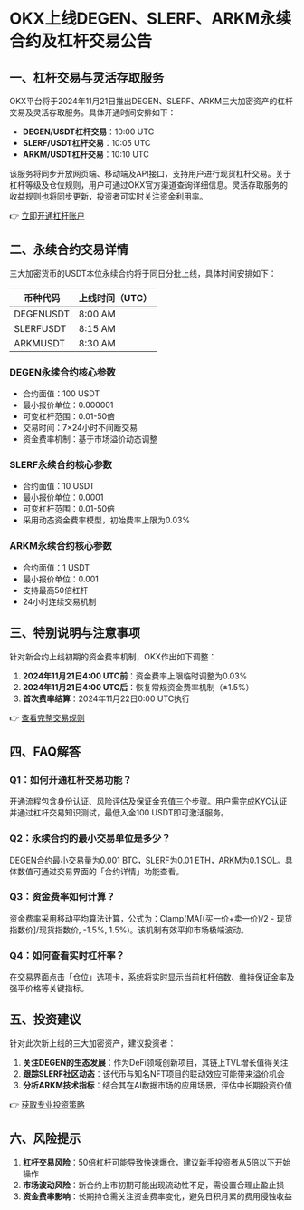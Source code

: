 # OKX上线DEGEN、SLERF、ARKM永续合约及杠杆交易公告

## 一、杠杆交易与灵活存取服务

OKX平台将于2024年11月21日推出DEGEN、SLERF、ARKM三大加密资产的杠杆交易及灵活存取服务。具体开通时间安排如下：

- **DEGEN/USDT杠杆交易**：10:00 UTC
- **SLERF/USDT杠杆交易**：10:05 UTC
- **ARKM/USDT杠杆交易**：10:10 UTC

该服务将同步开放网页端、移动端及API接口，支持用户进行现货杠杆交易。关于杠杆等级及仓位规则，用户可通过OKX官方渠道查询详细信息。灵活存取服务的收益规则也将同步更新，投资者可实时关注资金利用率。

👉 [立即开通杠杆账户](https://bit.ly/okx_welcome)

## 二、永续合约交易详情

三大加密货币的USDT本位永续合约将于同日分批上线，具体时间安排如下：

| 币种代码 | 上线时间（UTC） |
|----------|----------------|
| DEGENUSDT | 8:00 AM |
| SLERFUSDT | 8:15 AM |
| ARKMUSDT | 8:30 AM |

### DEGEN永续合约核心参数
- 合约面值：100 USDT
- 最小报价单位：0.000001
- 可变杠杆范围：0.01-50倍
- 交易时间：7×24小时不间断交易
- 资金费率机制：基于市场溢价动态调整

### SLERF永续合约核心参数
- 合约面值：10 USDT
- 最小报价单位：0.0001
- 可变杠杆范围：0.01-50倍
- 采用动态资金费率模型，初始费率上限为0.03%

### ARKM永续合约核心参数
- 合约面值：1 USDT
- 最小报价单位：0.001
- 支持最高50倍杠杆
- 24小时连续交易机制

## 三、特别说明与注意事项

针对新合约上线初期的资金费率机制，OKX作出如下调整：
1. **2024年11月21日4:00 UTC前**：资金费率上限临时调整为0.03%
2. **2024年11月21日4:00 UTC后**：恢复常规资金费率机制（±1.5%）
3. **首次费率结算**：2024年11月22日0:00 UTC执行

👉 [查看完整交易规则](https://bit.ly/okx_welcome)

## 四、FAQ解答

### Q1：如何开通杠杆交易功能？
开通流程包含身份认证、风险评估及保证金充值三个步骤。用户需完成KYC认证并通过杠杆交易知识测试，最低入金100 USDT即可激活服务。

### Q2：永续合约的最小交易单位是多少？
DEGEN合约最小交易量为0.001 BTC，SLERF为0.01 ETH，ARKM为0.1 SOL。具体数值可通过交易界面的「合约详情」功能查看。

### Q3：资金费率如何计算？
资金费率采用移动平均算法计算，公式为：Clamp(MA[(买一价+卖一价)/2 - 现货指数价]/现货指数价, -1.5%, 1.5%)。该机制有效平抑市场极端波动。

### Q4：如何查看实时杠杆率？
在交易界面点击「仓位」选项卡，系统将实时显示当前杠杆倍数、维持保证金率及强平价格等关键指标。

## 五、投资建议

针对此次新上线的三大加密资产，建议投资者：
1. **关注DEGEN的生态发展**：作为DeFi领域创新项目，其链上TVL增长值得关注
2. **跟踪SLERF社区动态**：该代币与知名NFT项目的联动效应可能带来溢价机会
3. **分析ARKM技术指标**：结合其在AI数据市场的应用场景，评估中长期投资价值

👉 [获取专业投资策略](https://bit.ly/okx_welcome)

## 六、风险提示

1. **杠杆交易风险**：50倍杠杆可能导致快速爆仓，建议新手投资者从5倍以下开始操作
2. **市场波动风险**：新合约上市初期可能出现流动性不足，需设置合理止盈止损
3. **资金费率影响**：长期持仓需关注资金费率变化，避免日积月累的费用侵蚀收益
